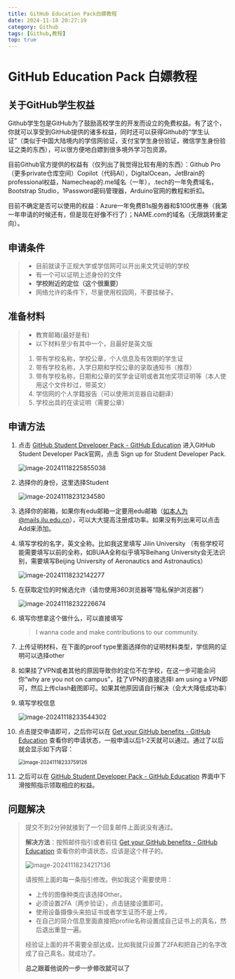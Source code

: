 ```yaml
---
title: GitHub Education Pack白嫖教程
date: 2024-11-18 20:27:19
category: Github
tags: [Github,教程]
top: true
---
```


# GitHub Education Pack 白嫖教程

## 关于GitHub学生权益

Github学生包是GitHub为了鼓励高校学生的开发而设立的免费权益。有了这个，你就可以享受到GitHub提供的诸多权益，同时还可以获得Github的“学生认证”（类似于中国大陆境内的学信网验证，支付宝学生身份验证，微信学生身份验证之类的东西），可以很方便地白嫖到很多境外学习包资源。

目前Github官方提供的权益有（仅列出了我觉得比较有用的东西）：Github Pro（更多private仓库空间）Copilot（代码AI），DigitalOcean，JetBrain的professional权益，Namecheap的.me域名（一年），.tech的一年免费域名，Bootstrap Studio，1Password密码管理器，Arduino官网的教程和折扣。

目前不确定是否可以使用的权益：Azure一年免费B1s服务器和$100优惠券（我第一年申请的时候还有，但是现在好像不行了）；NAME.com的域名（无限跳转重定向）。

## 申请条件

> - 目前就读于正规大学或学信网可以开出来文凭证明的学校
> - 有一个可以证明上述身份的文件
> - **学校附近的定位（这个很重要）**
> - 网络允许的条件下，尽量使用校园网，不要挂梯子。

## 准备材料

>- 教育邮箱(最好是有)
>- 以下材料至少有其中一个，且最好是英文版
>
>1. 带有学校名称，学校公章，个人信息及有效期的学生证
>2. 带有学校名称，入学日期和学校公章的录取通知书（推荐）
>3. 带有学校名称，日期和公章的奖学金证明或者其他奖项证明等（本人使用这个文件秒过，带英文）
>4. 学信网的个人学籍报告（可以使用浏览器自动翻译）
>5. 学校出具的在读证明（需要公章）

## 申请方法

1. 点击 [GitHub Student Developer Pack - GitHub Education](https://education.github.com/pack) 进入GitHub Student Developer Pack官网，点击 Sign up for Student Developer Pack. 

   ![image-20241118225855038](Github_Education_Pack_Freeoffer/image-20241118225855038.png)

   

2. 选择你的身份，这里选择Student

   ![image-20241118231234580](Github_Education_Pack_Freeoffer/image-20241118231234580.png)

3. 选择你的邮箱，如果你有edu邮箱一定要用edu邮箱（如本人为@mails.jlu.edu.cn），可以大大提高注册成功率。如果没有列出来可以点击Add来添加。

4. 填写学校的名字，英文全称。比如我这里填写 Jilin University （有些学校可能需要填写以前的全称，如BUAA全称似乎填写Beihang University会无法识别，需要填写Beijing University of Aeronautics and
   Astronautics）

   ![image-20241118232142277](Github_Education_Pack_Freeoffer/image-20241118232142277.png)

5. 在获取定位的时候选允许（请勿使用360浏览器等“隐私保护浏览器”）

   ![image-20241118232226674](Github_Education_Pack_Freeoffer/image-20241118232226674.png)

6. 填写你想拿这个做什么，可以直接填写

   > I wanna code and make contributions to our community.

7. 上传证明材料，在下面的proof type里面选择你的证明材料类型，学信网的证明可以选择other

8. 如果挂了VPN或者其他的原因导致你的定位不在学校，在这一步可能会问你“why are you not on campus”，挂了VPN的直接选择I am using a VPN即可，然后上传clash截图即可。如果其他原因请自行解决（会大大降低成功率）

9. 填写学校信息

   ![image-20241118233544302](Github_Education_Pack_Freeoffer/image-20241118233544302.png)

10. 点击提交申请即可，之后你可以在 [Get your GitHub benefits - GitHub Education](https://education.github.com/discount_requests/application) 查看你的申请状态，一般申请以后1-2天就可以通过。通过了以后就会显示如下内容：

    <img src="Github_Education_Pack_Freeoffer/image-20241118233759126.png" alt="image-20241118233759126" style="zoom:80%;" />

11. 之后可以在 [GitHub Student Developer Pack - GitHub Education](https://education.github.com/pack) 界面中下滑按照指示领取相应的权益。

## 问题解决

> 提交不到2分钟就接到了一个回复邮件上面说没有通过。
>
> **解决方法**：按照邮件指引或者前往 [Get your GitHub benefits - GitHub Education](https://education.github.com/discount_requests/application) 查看你的申请状态，应该是这个样子的。
>
> ![image-20241118234217136](Github_Education_Pack_Freeoffer/image-20241118234217136.png)
>
> 请按照上面的每一条指引修改。例如我这个需要使用：
>
> - 上传的图像种类应该选择Other。
> - 必须设置2FA（两步验证），点击链接设置即可。
> - 使用设备摄像头来拍证书或者学生证而不是上传。
> - 在自己的简介信息里面直接把profile名称设置成自己证书上的真名，然后退出重登一遍。
>
> 经验证上面的并不需要全部达成，比如我就只设置了2FA和把自己的名字改成了自己真名，就成功了。
>
> **总之跟着他说的一步一步修改就可以了**



​    

​    

